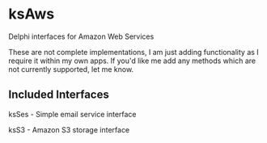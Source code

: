 # ksAws
Delphi interfaces for Amazon Web Services

These are not complete implementations, I am just adding functionality as I require it within my own apps.  If you'd like me add any methods which are not currently supported, let me know. 

Included Interfaces
-------------------
ksSes - Simple email service interface

ksS3  - Amazon S3 storage interface
